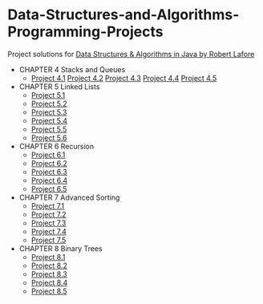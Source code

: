 # Data-Structures-and-Algorithms-Programming-Projects
Project solutions for [Data Structures & Algorithms in Java by Robert Lafore](file:///E:/Free%20Time/Data%20Structures%20and%20Algorithms/DS&A%20Java%202nd%20Edition.pdf)

- CHAPTER 4 Stacks and Queues
  - [Project 4.1](Queue.java)	[Project 4.2](Queue.java)	[Project 4.3](Queue.java) [Project 4.4](Queue.java)	[Project 4.5](Queue.java)
- CHAPTER 5 Linked Lists
  - [Project 5.1](Queue.java)
  - [Project 5.2](Queue.java)
  - [Project 5.3](Queue.java)
  - [Project 5.4](Queue.java)
  - [Project 5.5](Queue.java)
  - [Project 5.6](Queue.java)
- CHAPTER 6 Recursion
  - [Project 6.1](Queue.java)
  - [Project 6.2](Queue.java)
  - [Project 6.3](Queue.java)
  - [Project 6.4](Queue.java)
  - [Project 6.5](Queue.java)
- CHAPTER 7 Advanced Sorting
  - [Project 7.1](Queue.java)
  - [Project 7.2](Queue.java)
  - [Project 7.3](Queue.java)
  - [Project 7.4](Queue.java)
  - [Project 7.5](Queue.java)
- CHAPTER 8 Binary Trees
  - [Project 8.1](Queue.java)
  - [Project 8.2](Queue.java)
  - [Project 8.3](Queue.java)
  - [Project 8.4](Queue.java)
  - [Project 8.5](Queue.java)
